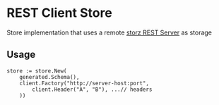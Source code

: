 # REST Client Store
Store implementation that uses a remote [storz REST Server](https://github.com/wazofski/storz/tree/main/rest) as storage

## Usage
```
store := store.New(
    generated.Schema(),
    client.Factory("http://server-host:port",
        client.Header("A", "B"), ...// headers
    ))
```

